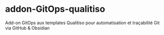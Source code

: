 # addon-GitOps-qualitiso
Add-on GitOps aux templates Qualitiso pour automatisation et traçabilité Git via GitHub &amp; Obsidian
